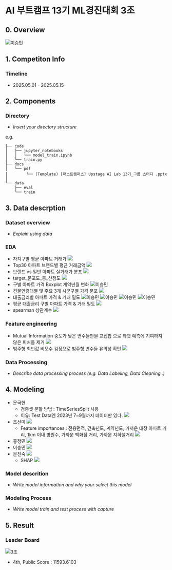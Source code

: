 # AI 부트캠프 13기 ML경진대회 3조

## 0. Overview
![이승민](./img/subtotal.png)


## 1. Competiton Info

### Timeline
- 2025.05.01 - 2025.05.15

## 2. Components

### Directory

- _Insert your directory structure_

e.g.
```
├── code
│   ├── jupyter_notebooks
│   │   └── model_train.ipynb
│   └── train.py
├── docs
│   └── pdf
│        └── (Template) [패스트캠퍼스] Upstage AI Lab 13기_그룹 스터디 .pptx
│   
└── data
    ├── eval
    └── train
```

## 3. Data descrption

### Dataset overview

- _Explain using data_

### EDA
- 자치구별 평균 아파트 거래가
![](./img/자치구_평균_아파트_거래가.png)
- Top30 아파트 브랜드별 평균 거래금액
![](./img/Top30_아파트_브랜드별_평균_거래금액.png)
- 브랜드 vs 일반 아파트 실거래가 분포
![](./img/브랜드_vs_일반_아파트_실거래가_분포.png)
- target_분포도_층_산점도
![](./img/target_분포도_층_산점도.png)
- 구별 아파트 가격 Boxplot 계약년월 변화
![이승민](./img/regen_target_time_animation.gif)
- 건물연령대별 및 주요 3개 시군구별 가격 분포
![](./img/건물연령대별_및_주요_3개_시군구별_가격_분포.png)
- 대출금리별 아파트 가격 & 거래 밀도
![이승민](./img/신용_대출금리.gif)
![이승민](./img/전세_자금대출금리.gif)
![이승민](./img/주택_담보대출금리.gif)
![이승민](./img/평균_대출금리.gif)
- 평균 대출금리 구별 아파트 가격 & 거래 밀도
![](./img/서울_주요_3개구_연도별_3x3.gif)
- spearman 상관계수
![](./img/spearman_상관계수.png)

### Feature engineering
- Mutual Information 중도가 낮은 변수들만을 교집합 으로 타겟 예측에 기여하지 않은 피처들 제거
  ![](./img/mutual_information.png)
- 범주형 최빈값 비모수 검정으로 범주형 변수들 유의성 확인
![](./img/범주형_최빈값_비모수_검정.png)

### Data Processing

- _Describe data processing process (e.g. Data Labeling, Data Cleaning..)_

## 4. Modeling
- 문국현
  - 검증셋 분할 방법 : TimeSeriesSplit 사용
  - 이유: Test Data엔 2023년 7~9월까지 데이터만 있다.
  ![](./img/modeling_mgh.png)
- 조선미
  ![](./img/modeling_jsm.png)
  - Feature importances : 전용면적, 건축년도, 계약년도, 가까운 대장 아파트 거리, 1km 이내 병원수, 가까운 백화점 거리, 가까운 지하철거리
  ![](./img/modeling_jsm_result.png)
- 홍정민
![](./img/modeling_hjm.png)
- 이승민
![](./img/modeling_lsm.png)
- 문진숙
![](./img/modeling_mjs.png)
  - SHAP
![](./img/modeling_mjs_result.png)

### Model descrition

- _Write model information and why your select this model_

### Modeling Process

- _Write model train and test process with capture_

## 5. Result

### Leader Board

![3조](./img/leaderboard.png)
- 4th, Public Score : 11593.6103